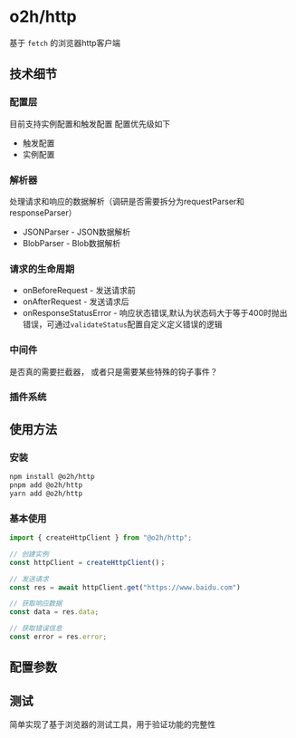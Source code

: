# o2h/http

基于 `fetch` 的浏览器http客户端

## 技术细节

### 配置层
目前支持实例配置和触发配置
配置优先级如下
- 触发配置
- 实例配置

### 解析器
处理请求和响应的数据解析（调研是否需要拆分为requestParser和responseParser）

- JSONParser - JSON数据解析
- BlobParser - Blob数据解析


### 请求的生命周期

- onBeforeRequest - 发送请求前
- onAfterRequest - 发送请求后
- onResponseStatusError - 响应状态错误,默认为状态码大于等于400时抛出错误，可通过`validateStatus`配置自定义定义错误的逻辑


### 中间件
是否真的需要拦截器， 或者只是需要某些特殊的钩子事件？


### 插件系统

## 使用方法

### 安装

```bash
npm install @o2h/http
pnpm add @o2h/http
yarn add @o2h/http

```
### 基本使用

```js
import { createHttpClient } from "@o2h/http";

// 创建实例
const httpClient = createHttpClient()；

// 发送请求
const res = await httpClient.get("https://www.baidu.com")

// 获取响应数据
const data = res.data;

// 获取错误信息
const error = res.error;

```

## 配置参数

## 测试

简单实现了基于浏览器的测试工具，用于验证功能的完整性